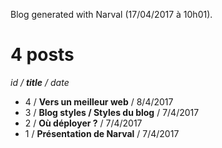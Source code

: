 Blog generated with Narval
(17/04/2017 à 10h01).

# 4 posts
*id / **title** / date*
- 4 / **Vers un meilleur web** / 8/4/2017
- 3 / **Blog styles / Styles du blog** / 7/4/2017
- 2 / **Où déployer&nbsp;?** / 7/4/2017
- 1 / **Présentation de Narval** / 7/4/2017
